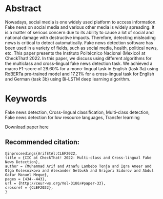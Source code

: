 
# Abstract
Nowadays, social media is one widely used platform to access information. Fake news on social media
and various other media is widely spreading. It is a matter of serious concern due to its ability to cause
a lot of social and national damage with destructive impacts. Therefore, detecting misleading news
is critical to detect automatically. Fake news detection software has been used in a variety of fields,
such as social media, health, political news, etc. This paper presents the Instituto Politécnico Nacional
(Mexico) at CheckThat! 2022. In this paper, we discuss using different algorithms for the multiclass and
cross-lingual fake news detection task. We achieved a macro F1-score of 28.60% for a mono-lingual task
in English (task 3a) using RoBERTa pre-trained model and 17.21% for a cross-lingual task for English and
German (task 3b) using Bi-LSTM deep learning algorithm.

# Keywords
Fake news detection, Cross-lingual classification, Multi-class detection, Fake news detection for low
resource languages, Transfer learning

[Download paper here](http://ceur-ws.org/Vol-3180/paper-33.pdf)

## Recommended citation: 

```{=latex}
@inproceedings{ArifEtAl:CLEF2022,
title = {CIC at CheckThat! 2022: Multi-class and Cross-lingual Fake News Detection},
author = {Muhammad Arif and Atnafu Lambebo Tonja and Iqra Ameer and Olga Kolesnikova and Alexander Gelbukh and Grigori Sidorov and Abdul Gafar Manuel Meque},
pages = {434--443},
url = {http://ceur-ws.org/Vol-3180/#paper-33},
crossref = {CLEF2022},
}
```
